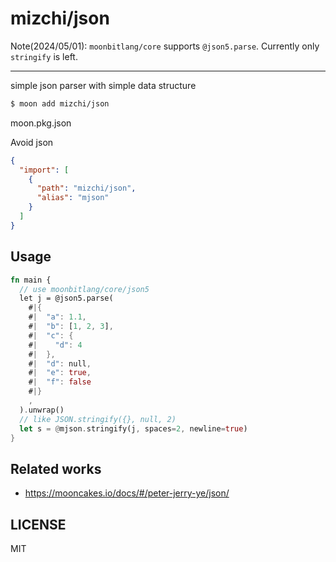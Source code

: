 # mizchi/json

Note(2024/05/01): `moonbitlang/core` supports `@json5.parse`. Currently only `stringify` is left.

---

simple json parser with simple data structure


```bash
$ moon add mizchi/json
```

moon.pkg.json

Avoid json

```json
{
  "import": [
    {
      "path": "mizchi/json",
      "alias": "mjson"
    }
  ]
}
```

## Usage

```rust
fn main {
  // use moonbitlang/core/json5
  let j = @json5.parse(
    #|{
    #|  "a": 1.1,
    #|  "b": [1, 2, 3],
    #|  "c": {
    #|    "d": 4
    #|  },
    #|  "d": null,
    #|  "e": true,
    #|  "f": false
    #|}
    ,
  ).unwrap()
  // like JSON.stringify({}, null, 2)
  let s = @mjson.stringify(j, spaces=2, newline=true)
}
```

## Related works

- https://mooncakes.io/docs/#/peter-jerry-ye/json/

## LICENSE

MIT